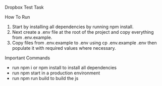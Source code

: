 Dropbox Test Task

How To Run

1. Start by installing all dependencies by running npm install.
2. Next create a .env file at the root of the project and copy everything from .env.example.
3. Copy files from .env.example to .env using cp .env.example .env then populate it with required values where necessary.

Important Commands

- run npm i or npm install to install all dependencies
- run npm start in a production environment
- run npm run build to build the js
